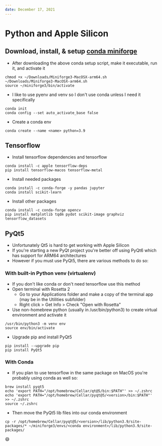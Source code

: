 ```yaml
---
date: December 17, 2021
---
```

# Python and Apple Silicon
## Download, install, & setup [conda miniforge](https://github.com/conda-forge/miniforge/releases/latest/download/Miniforge3-MacOSX-arm64.sh)

- After downloading the above conda setup script, make it executable, run it, and activate it
```
chmod +x ~/Downloads/Miniforge3-MacOSX-arm64.sh
~/Downloads/Miniforge3-MacOSX-arm64.sh
source ~/miniforge3/bin/activate
```
- I like to use pyenv and venv so I don't use conda unless I need it specifically
```
conda init
conda config --set auto_activate_base false
```
- Create a conda env
```
conda create --name <name> python=3.9
```

## Tensorflow
- Install tensorflow dependencies and tensorflow
```
conda install -c apple tensorflow-deps
pip install tensorflow-macos tensorflow-metal
```
- Install needed packages
```
conda install -c conda-forge -y pandas jupyter
conda install scikit-learn
```
- Install other packages
```
conda install -c conda-forge opencv
pip install matplotlib tqdm pydot scikit-image graphviz tensorflow_datasets
```
## PyQt5
- Unfortunately Qt5 is hard to get working with Apple Silicon
- If you're starting a new PyQt project you're better off using PyQt6 which has support for ARM64 architectures
- However if you must use PyQt5, there are various methods to do so:

### With built-in Python venv (virtualenv)
- If you don't like conda or don't need tensorflow use this method
- Open terminal with Rosetta 2 
    - Go to your Applications folder and make a copy of the terminal app (may be in the Utilities subfolder)
    - Right click > Get Info > Check "Open with Rosetta"
- Use non-homebrew python (usually in /usr/bin/python3) to create virtual environment and activate it
```
/usr/bin/python3 -m venv env
source env/bin/activate
```
- Upgrade pip and install PyQt5
```
pip install --upgrade pip
pip install PyQt5
```

### With Conda

- If you plan to use tensorflow in the same package on MacOS you're probably using conda as well so:
```
brew install pyqt5
echo 'export PATH="/opt/homebrew/Cellar/qt@5/bin:$PATH"' >> ~/.zshrc
echo 'export PATH="/opt/homebrew/Cellar/pyqt@5/<version>/bin:$PATH"' >> ~/.zshrc
source ~/.zshrc
```
- Then move the PyQt5 lib files into our conda environment
```
cp -r /opt/homebrew/Cellar/pyqt@5/<version>/lib/python3.9/site-packages/* ~/miniforge3/envs/<conda environment>/lib/python3.9/site-packages/
```


:smile: